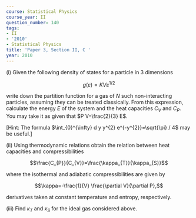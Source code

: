 ```yaml
---
course: Statistical Physics
course_year: II
question_number: 140
tags:
- II
- '2010'
- Statistical Physics
title: 'Paper 3, Section II, C '
year: 2010
---
```




(i) Given the following density of states for a particle in 3 dimensions

$$g(\varepsilon)=K V \varepsilon^{1 / 2}$$

write down the partition function for a gas of $N$ such non-interacting particles, assuming they can be treated classically. From this expression, calculate the energy $E$ of the system and the heat capacities $C_{V}$ and $C_{P}$. You may take it as given that $P V=\frac{2}{3} E$.

[Hint: The formula $\int_{0}^{\infty} d y y^{2} e^{-y^{2}}=\sqrt{\pi} / 4$ may be useful.]

(ii) Using thermodynamic relations obtain the relation between heat capacities and compressibilities

$$\frac{C_{P}}{C_{V}}=\frac{\kappa_{T}}{\kappa_{S}}$$

where the isothermal and adiabatic compressibilities are given by

$$\kappa=-\frac{1}{V} \frac{\partial V}{\partial P},$$

derivatives taken at constant temperature and entropy, respectively.

(iii) Find $\kappa_{T}$ and $\kappa_{S}$ for the ideal gas considered above.